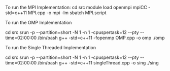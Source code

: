 To run the MPI Implementation:
cd src
module load openmpi
mpiCC -std=c++11 MPI.cpp -o mpi -lm
sbatch MPI.script

To run the OMP Implementation

cd src
srun -p --partition=short -N 1 -n 1 -cpuspertask=12 --pty --time=02:00:00 /bin/bash 
g++ -std=c++11 -fopenmp OMP.cpp -o omp 
./omp

To run the Single Threaded Implementation

cd src
srun -p --partition=short -N 1 -n 1 -cpuspertask=12 --pty --time=02:00:00 /bin/bash 
g++ -std=c++11 singleThread.cpp -o sing 
./sing
